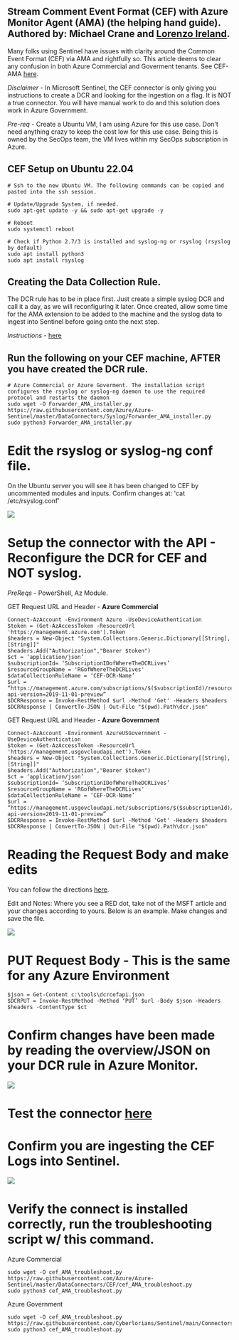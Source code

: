 ## Stream Comment Event Format (CEF) with Azure Monitor Agent (AMA) (the helping hand guide). Authored by: Michael Crane and [Lorenzo Ireland](https://github.com/dcodev1702). ##

Many folks using Sentinel have issues with clarity around the Common Event Format (CEF) via AMA and rightfully so. This article deems to clear any confusion in both Azure Commercial and Goverment tenants. See CEF-AMA [here](https://learn.microsoft.com/en-us/azure/sentinel/connect-cef-ama).

*Disclaimer* - In Microsoft Sentinel, the CEF connector is only giving you instructions to create a DCR and looking for the ingestion on a flag. It is NOT a true connector. You will have manual work to do and this solution does work in Azure Government. 

*Pre-req* - Create a Ubuntu VM, I am using Azure for this use case. Don't need anything crazy to keep the cost low for this use case. Being this is owned by the SecOps team, the VM lives within my SecOps subscription in Azure.

## CEF Setup on Ubuntu 22.04

```
# Ssh to the new Ubuntu VM. The following commands can be copied and pasted into the ssh session.

# Update/Upgrade System, if needed.
sudo apt-get update -y && sudo apt-get upgrade -y

# Reboot
sudo systemctl reboot

# Check if Python 2.7/3 is installed and syslog-ng or rsyslog (rsyslog by default) 
sudo apt install python3
sudo apt install rsyslog

```

## Creating the Data Collection Rule.

The DCR rule has to be in place first. Just create a simple syslog DCR and call it a day, as we will reconfiguring it later. Once created, allow some time for the AMA extension to be added to the machine and the syslog data to ingest into Sentinel before going onto the next step. 

*Instructions* - [here](https://learn.microsoft.com/en-us/azure/sentinel/forward-syslog-monitor-agent)

## Run the following on your CEF machine, AFTER you have created the DCR rule. 

```
# Azure Commercial or Azure Goverment. The installation script configures the rsyslog or syslog-ng daemon to use the required protocol and restarts the daemon
sudo wget -O Forwarder_AMA_installer.py https://raw.githubusercontent.com/Azure/Azure-Sentinel/master/DataConnectors/Syslog/Forwarder_AMA_installer.py
sudo python3 Forwarder_AMA_installer.py 

```
# Edit the rsyslog or syslog-ng conf file. 
On the Ubuntu server you will see it has been changed to CEF by uncommented modules and inputs. Confirm changes at: 'cat /etc/rsyslog.conf'

![](https://github.com/Cyberlorians/uploadedimages/blob/main/cefmagrsyslog.png)

# Setup the connector with the API - Reconfigure the DCR for CEF and NOT syslog. 

*PreReqs* - PowerShell, Az Module.

GET Request URL and Header - **Azure Commercial** 
 
```
Connect-AzAccount -Environment Azure -UseDeviceAuthentication
$token = (Get-AzAccessToken -ResourceUrl 'https://management.azure.com').Token
$headers = New-Object "System.Collections.Generic.Dictionary[[String],[String]]"
$headers.Add("Authorization","Bearer $token")
$ct = ‘application/json’
$subscriptionId= ‘SubscriptionIDofWhereTheDCRLives’
$resourceGroupName = 'RGofWhereTheDCRLives'
$dataCollectionRuleName = ‘CEF-DCR-Name’
$url = “https://management.azure.com/subscriptions/$($subscriptionId)/resourceGroups/$($resourceGroupName)/providers/Microsoft.Insights/dataCollectionRules/$($dataCollectionRuleName)?api-version=2019-11-01-preview”
$DCRResponse = Invoke-RestMethod $url -Method 'Get' -Headers $headers
$DCRResponse | ConvertTo-JSON | Out-File "$(pwd).Path\dcr.json"
```

GET Request URL and Header - **Azure Government**  

```
Connect-AzAccount -Environment AzureUSGovernment -UseDeviceAuthentication
$token = (Get-AzAccessToken -ResourceUrl 'https://management.usgovcloudapi.net').Token
$headers = New-Object "System.Collections.Generic.Dictionary[[String],[String]]"
$headers.Add("Authorization","Bearer $token")
$ct = ‘application/json’
$subscriptionId= ‘SubscriptionIDofWhereTheDCRLives’
$resourceGroupName = 'RGofWhereTheDCRLives'
$dataCollectionRuleName = ‘CEF-DCR-Name’
$url = “https://management.usgovcloudapi.net/subscriptions/$($subscriptionId)/resourceGroups/$($resourceGroupName)/providers/Microsoft.Insights/dataCollectionRules/$($dataCollectionRuleName)?api-version=2019-11-01-preview”
$DCRResponse = Invoke-RestMethod $url -Method 'Get' -Headers $headers
$DCRResponse | ConvertTo-JSON | Out-File "$(pwd).Path\dcr.json"
```
# Reading the Request Body and make edits

You can follow the directions [here](https://learn.microsoft.com/en-us/azure/sentinel/connect-cef-ama#request-body). 

Edit and Notes: Where you see a RED dot, take not of the MSFT article and your changes according to yours. Below is an example. Make changes and save the file.

![](https://github.com/Cyberlorians/uploadedimages/blob/main/cefdcredit.png)

# PUT Request Body - **This is the same for any Azure Environment**

```
$json = Get-Content c:\tools\dcrcefapi.json
$DCRPUT = Invoke-RestMethod -Method ‘PUT’ $url -Body $json -Headers $headers -ContentType $ct
```

# Confirm changes have been made by reading the overview/JSON on your DCR rule in Azure Monitor.

![](https://github.com/Cyberlorians/uploadedimages/blob/main/CEFcompleteDCR.png)

# Test the connector [here](https://learn.microsoft.com/en-us/azure/sentinel/connect-cef-ama#test-the-connector)

# Confirm you are ingesting the CEF Logs into Sentinel.

![](https://github.com/Cyberlorians/uploadedimages/blob/main/SentinelCEFProof.png)

# Verify the connect is installed correctly, run the troubleshooting script w/ this command.

Azure Commercial
```
sudo wget -O cef_AMA_troubleshoot.py https://raw.githubusercontent.com/Azure/Azure-Sentinel/master/DataConnectors/CEF/cef_AMA_troubleshoot.py
sudo python3 cef_AMA_troubleshoot.py
```

Azure Government
```
sudo wget -O cef_AMA_troubleshoot.py https://raw.githubusercontent.com/Cyberlorians/Sentinel/main/Connectors/CEF/cef_AMA_troubleshoot.py
sudo python3 cef_AMA_troubleshoot.py
```








